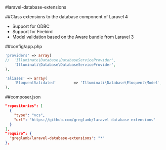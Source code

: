 #laravel-database-extensions

##Class extensions to the database component of Laravel 4

- Support for ODBC
- Support for Firebird
- Model validation based on the Aware bundle from Laravel 3

##config/app.php

```php
'providers' => array(
//  'Illuminate\Database\DatabaseServiceProvider',
  	'Illuminati\Database\DatabaseServiceProvider',
),

'aliases' => array(
  	'EloquentValidated'        => 'Illuminati\Database\Eloquent\Model',
),
```

##composer.json

```json
"repositories": [
  {
    "type": "vcs",
    "url": "https://github.com/greglamb/laravel-database-extensions"
  }
],
"require": {
  "greglamb/laravel-database-extensions": "*"
},
```
